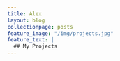 ```yaml
---
title: Alex
layout: blog
collectionpage: posts
feature_image: "/img/projects.jpg"
feature_text: |
  ## My Projects
---
```

